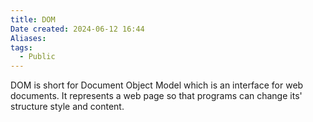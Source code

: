 ```yaml
---
title: DOM
Date created: 2024-06-12 16:44
Aliases:
tags: 
  - Public
---
```


DOM is short for Document Object Model which is an interface for web documents. It represents a web page so that programs can change its'  structure style and content.